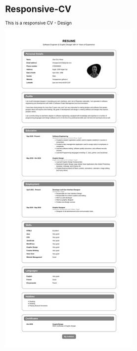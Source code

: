 # Responsive-CV
This is a responsive CV - Design

![CV - Page](https://github.com/hirwajeaneric/Responsive-CV/blob/main/docs/Screenshot%202022-01-22%20at%2021-28-03%20HIRWA%20J%20Eric%20CV.png)
